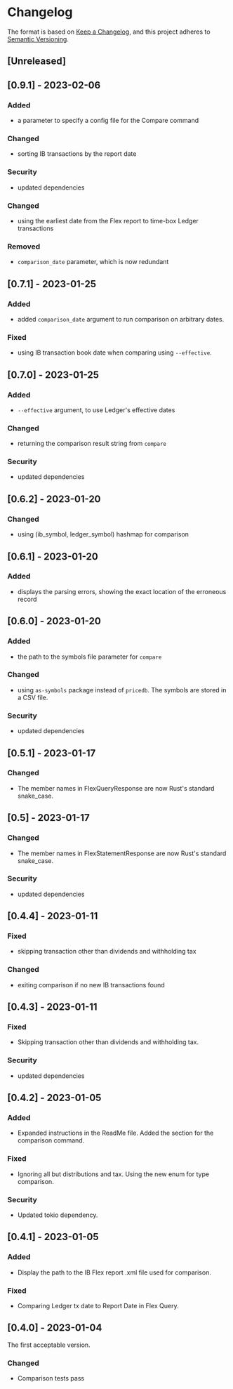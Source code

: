 # Changelog

The format is based on [Keep a Changelog](https://keepachangelog.com/en/1.0.0/),
and this project adheres to [Semantic Versioning](https://semver.org/spec/v2.0.0.html).

## [Unreleased]

## [0.9.1] - 2023-02-06

### Added

- a parameter to specify a config file for the Compare command

### Changed

- sorting IB transactions by the report date

### Security

- updated dependencies

### Changed

- using the earliest date from the Flex report to time-box Ledger transactions

### Removed

- `comparison_date` parameter, which is now redundant

## [0.7.1] - 2023-01-25

### Added

- added `comparison_date` argument to run comparison on arbitrary dates.

### Fixed

- using IB transaction book date when comparing using `--effective`.

## [0.7.0] - 2023-01-25

### Added

- `--effective` argument, to use Ledger's effective dates

### Changed

- returning the comparison result string from `compare`

### Security

- updated dependencies

## [0.6.2] - 2023-01-20

### Changed

- using (ib_symbol, ledger_symbol) hashmap for comparison

## [0.6.1] - 2023-01-20

### Added

- displays the parsing errors, showing the exact location of the erroneous record

## [0.6.0] - 2023-01-20

### Added

- the path to the symbols file parameter for `compare`

### Changed

- using `as-symbols` package instead of `pricedb`. The symbols are stored in a CSV file.

### Security

- updated dependencies

## [0.5.1] - 2023-01-17

### Changed

- The member names in FlexQueryResponse are now Rust's standard snake_case.

## [0.5] - 2023-01-17

### Changed

- The member names in FlexStatementResponse are now Rust's standard snake_case.

### Security

- updated dependencies

## [0.4.4] - 2023-01-11

### Fixed

- skipping transaction other than dividends and withholding tax

### Changed

- exiting comparison if no new IB transactions found

## [0.4.3] - 2023-01-11

### Fixed

- Skipping transaction other than dividends and withholding tax.

### Security

- updated dependencies

## [0.4.2] - 2023-01-05

### Added

- Expanded instructions in the ReadMe file. Added the section for the comparison command.

### Fixed

- Ignoring all but distributions and tax. Using the new enum for type comparison.

### Security

- Updated tokio dependency.

## [0.4.1] - 2023-01-05

### Added

- Display the path to the IB Flex report .xml file used for comparison.

### Fixed

- Comparing Ledger tx date to Report Date in Flex Query.

## [0.4.0] - 2023-01-04

The first acceptable version.

### Changed

- Comparison tests pass
